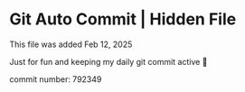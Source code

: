 # Git Auto Commit | Hidden File

This file was added Feb 12, 2025

Just for fun and keeping my daily git commit active 🤪

commit number: 792349

